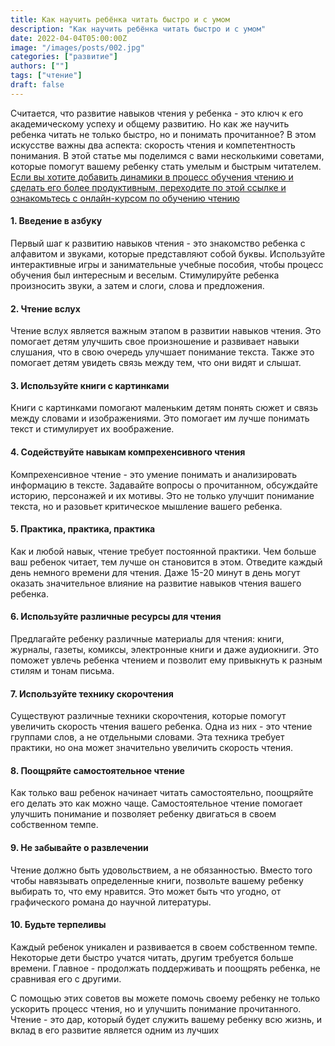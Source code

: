 ```yaml
---
title: Как научить ребёнка читать быстро и с умом
description: "Как научить ребёнка читать быстро и с умом"
date: 2022-04-04T05:00:00Z
image: "/images/posts/002.jpg"
categories: ["развитие"]
authors: [""]
tags: ["чтение"]
draft: false
---
```


Считается, что развитие навыков чтения у ребенка - это ключ к его академическому успеху и общему развитию. Но как же научить ребенка читать не только быстро, но и понимать прочитанное? В этом искусстве важны два аспекта: скорость чтения и компетентность понимания. В этой статье мы поделимся с вами несколькими советами, которые помогут вашему ребенку стать умелым и быстрым читателем. [Если вы хотите добавить динамики в процесс обучения чтению и сделать его более продуктивным, переходите по этой ссылке и ознакомьтесь с онлайн-курсом по обучению чтению](https://www.google.com)

 #### 1. Введение в азбуку #### 

Первый шаг к развитию навыков чтения - это знакомство ребенка с алфавитом и звуками, которые представляют собой буквы. Используйте интерактивные игры и занимательные учебные пособия, чтобы процесс обучения был интересным и веселым. Стимулируйте ребенка произносить звуки, а затем и слоги, слова и предложения.

 #### 2. Чтение вслух #### 

Чтение вслух является важным этапом в развитии навыков чтения. Это помогает детям улучшить свое произношение и развивает навыки слушания, что в свою очередь улучшает понимание текста. Также это помогает детям увидеть связь между тем, что они видят и слышат.

 #### 3. Используйте книги с картинками #### 

Книги с картинками помогают маленьким детям понять сюжет и связь между словами и изображениями. Это помогает им лучше понимать текст и стимулирует их воображение.

 #### 4. Содействуйте навыкам компрехенсивного чтения #### 

Компрехенсивное чтение - это умение понимать и анализировать информацию в тексте. Задавайте вопросы о прочитанном, обсуждайте историю, персонажей и их мотивы. Это не только улучшит понимание текста, но и разовьет критическое мышление вашего ребенка.

 #### 5. Практика, практика, практика #### 

Как и любой навык, чтение требует постоянной практики. Чем больше ваш ребенок читает, тем лучше он становится в этом. Отведите каждый день немного времени для чтения. Даже 15-20 минут в день могут оказать значительное влияние на развитие навыков чтения вашего ребенка.

 #### 6. Используйте различные ресурсы для чтения #### 

Предлагайте ребенку различные материалы для чтения: книги, журналы, газеты, комиксы, электронные книги и даже аудиокниги. Это поможет увлечь ребенка чтением и позволит ему привыкнуть к разным стилям и тонам письма.

 #### 7. Используйте технику скорочтения #### 

Существуют различные техники скорочтения, которые помогут увеличить скорость чтения вашего ребенка. Одна из них - это чтение группами слов, а не отдельными словами. Эта техника требует практики, но она может значительно увеличить скорость чтения.

 #### 8. Поощряйте самостоятельное чтение #### 

Как только ваш ребенок начинает читать самостоятельно, поощряйте его делать это как можно чаще. Самостоятельное чтение помогает улучшить понимание и позволяет ребенку двигаться в своем собственном темпе.

 #### 9. Не забывайте о развлечении #### 

Чтение должно быть удовольствием, а не обязанностью. Вместо того чтобы навязывать определенные книги, позвольте вашему ребенку выбирать то, что ему нравится. Это может быть что угодно, от графического романа до научной литературы.

 #### 10. Будьте терпеливы #### 

Каждый ребенок уникален и развивается в своем собственном темпе. Некоторые дети быстро учатся читать, другим требуется больше времени. Главное - продолжать поддерживать и поощрять ребенка, не сравнивая его с другими.

С помощью этих советов вы можете помочь своему ребенку не только ускорить процесс чтения, но и улучшить понимание прочитанного. Чтение - это дар, который будет служить вашему ребенку всю жизнь, и вклад в его развитие является одним из лучших